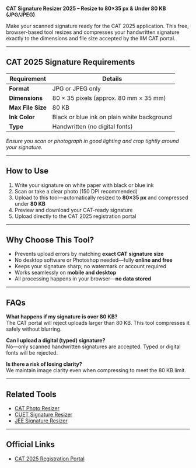 **CAT Signature Resizer 2025 – Resize to 80×35 px & Under 80 KB (JPG/JPEG)**

Make your scanned signature ready for the CAT 2025 application. This free, browser-based tool resizes and compresses your handwritten signature exactly to the dimensions and file size accepted by the IIM CAT portal.

---

## CAT 2025 Signature Requirements

| Requirement       | Details                                     |
| ----------------- | ------------------------------------------- |
| **Format**        | JPG or JPEG only                            |
| **Dimensions**    | 80 × 35 pixels (approx. 80 mm × 35 mm)      |
| **Max File Size** | 80 KB                                       |
| **Ink Color**     | Black or blue ink on plain white background |
| **Type**          | Handwritten (no digital fonts)              |

_Ensure you scan or photograph in good lighting and crop tightly around your signature._

---

## How to Use

1. Write your signature on white paper with black or blue ink
2. Scan or take a clear photo (150 DPI recommended)
3. Upload to this tool—automatically resized to **80×35 px** and compressed under **80 KB**
4. Preview and download your CAT-ready signature
5. Upload directly to the CAT 2025 registration portal

---

## Why Choose This Tool?

- Prevents upload errors by matching **exact CAT signature size**
- No desktop software or Photoshop needed—fully **online and free**
- Keeps your signature sharp; no watermark or account required
- Works seamlessly on **mobile and desktop**
- All processing happens in your browser—**no data stored**

---

## FAQs

**What happens if my signature is over 80 KB?**  
The CAT portal will reject uploads larger than 80 KB. This tool compresses it safely without blurring.

**Can I upload a digital (typed) signature?**  
No—only scanned handwritten signatures are accepted. Typed or digital fonts will be rejected.

**Is there a risk of losing clarity?**  
We maintain image clarity even when compressing to meet the 80 KB limit.

---

## Related Tools

- [CAT Photo Resizer](/tools/image/cat-photo-resizer)
- [CUET Signature Resizer](/tools/image/cuet-signature-resizer)
- [JEE Signature Resizer](/tools/image/jee-signature-resizer)

---

## Official Links

- [CAT 2025 Registration Portal](https://iimcat.ac.in/)
